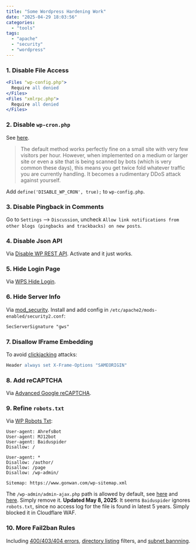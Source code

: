 ```yaml
---
title: "Some Wordpress Hardening Work"
date: "2025-04-29 18:03:56"
categories: 
  - "tools"
tags: 
  - "apache"
  - "security"
  - "wordpress"
---
```


### 1. Disable File Access

```apache
<Files "wp-config.php">
  Require all denied
</Files>
<Files "xmlrpc.php">
  Require all denied
</Files>
```

### 2. Disable `wp-cron.php`

See [here](https://medium.com/@thecpanelguy/the-nightmare-that-is-wpcron-php-ae31c1d3ae30).

> The default method works perfectly fine on a small site with very few visitors per hour. However, when implemented on a medium or larger site or even a site that is being scanned by bots (which is very common these days), this means you get twice fold whatever traffic you are currently handling. It becomes a rudimentary DDoS attack against yourself.

Add `define('DISABLE_WP_CRON', true);` to `wp-config.php`.

### 3. Disable Pingback in Comments

Go to `Settings` --> `Discussion`, uncheck `Allow link notifications from other blogs (pingbacks and trackbacks) on new posts`.

### 4. Disable Json API

Via [Disable WP REST API](https://wordpress.org/plugins/disable-wp-rest-api/). Activate and it just works.

### 5. Hide Login Page

Via [WPS Hide Login](https://wordpress.org/plugins/wps-hide-login/).

### 6. Hide Server Info

Via [mod_security](https://github.com/owasp-modsecurity/ModSecurity). Install and add config in `/etc/apache2/mods-enabled/security2.conf`:

```apache
SecServerSignature "gws"
```

### 7. Disallow IFrame Embedding

To avoid [clickjacking](https://developer.mozilla.org/en-US/docs/Web/Security/Types_of_attacks#clickjacking) attacks:

```apache
Header always set X-Frame-Options "SAMEORIGIN"
```

### 8. Add reCAPTCHA

Via [Advanced Google reCAPTCHA](https://wordpress.org/plugins/advanced-google-recaptcha/).

### 9. Refine `robots.txt`

Via [WP Robots Txt](https://wordpress.org/plugins/wp-robots-txt/):

```
User-agent: AhrefsBot
User-agent: MJ12bot
User-agent: Baiduspider
Disallow: /

User-agent: *
Disallow: /author/
Disallow: /page
Disallow: /wp-admin/

Sitemap: https://www.gonwan.com/wp-sitemap.xml
```

The `/wp-admin/admin-ajax.php` path is allowed by default, see [here](https://developer.wordpress.org/plugins/javascript/ajax/#url) and [here](https://core.trac.wordpress.org/ticket/33156). Simply remove it. **Updated May 8, 2025**: It seems `Baiduspider` ignores `robots.txt`, since no access log for the file is found in latest 5 years. Simply blocked it in Cloudflare WAF.

### 10. More Fail2ban Rules

Including [400/403/404 errors](https://github.com/fail2ban/fail2ban/issues/3322), [directory listing](https://github.com/fail2ban/fail2ban/pull/3993) filters, and [subnet bannning](https://github.com/fail2ban/fail2ban/issues/927).
